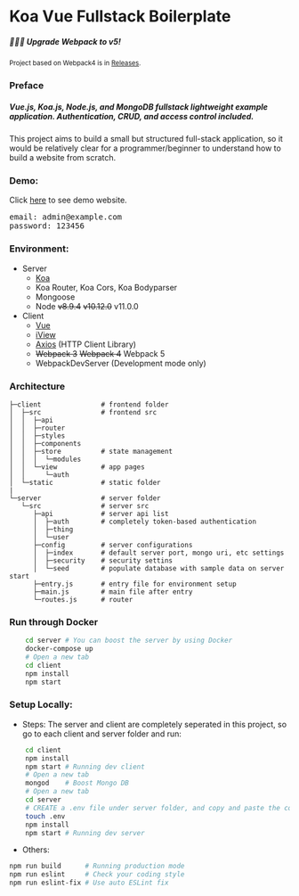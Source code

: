 # Koa Vue Fullstack Boilerplate
##### 🎉🎉🎉 Upgrade Webpack to v5!
<sup> Project based on Webpack4 is in [Releases](https://github.com/yunhan0/koa-vue-fullstack/releases). </sup>

### Preface
##### Vue.js, Koa.js, Node.js, and MongoDB fullstack lightweight example application. Authentication, CRUD, and access control included.
This project aims to build a small but structured full-stack application, so it would be relatively clear for a programmer/beginner to understand how to build a website from scratch.

### Demo:
Click [here](http://yunhan.li/koa-vue-fullstack) to see demo website.<br>
<pre>
email: admin@example.com
password: 123456
</pre>

### Environment:
- Server
    - [Koa](http://koajs.com/)
    - Koa Router, Koa Cors, Koa Bodyparser
    - Mongoose
    - Node ~~v8.9.4~~ ~~v10.12.0~~ v11.0.0
- Client
    - [Vue](https://vuejs.org/)
    - [iView](https://www.iviewui.com/)
    - [Axios](https://github.com/axios/axios) (HTTP Client Library)
    - ~~Webpack 3~~ ~~Webpack 4~~ Webpack 5
    - WebpackDevServer (Development mode only)

### Architecture

    ├─client               # frontend folder
    │  ├─src               # frontend src
    │  │  ├─api
    │  │  ├─router
    │  │  ├─styles
    │  │  ├─components
    │  │  ├─store          # state management
    │  │  │  └─modules
    │  │  └─view           # app pages
    │  │     └─auth
    │  └─static            # static folder
    |
    └─server               # server folder
       └─src               # server src
          ├─api            # server api list
          │  ├─auth        # completely token-based authentication
          │  ├─thing
          │  └─user
          ├─config         # server configurations
          │  ├─index       # default server port, mongo uri, etc settings
          │  ├─security    # security settins
          │  └─seed        # populate database with sample data on server start
          ├─entry.js       # entry file for environment setup
          ├─main.js        # main file after entry
          └─routes.js      # router

### Run through Docker
```bash
    cd server # You can boost the server by using Docker
    docker-compose up
    # Open a new tab
    cd client
    npm install
    npm start
```

### Setup Locally:
- Steps:
The server and client are completely seperated in this project, so go to each client and server folder and run:

```bash
    cd client
    npm install
    npm start # Running dev client
    # Open a new tab
    mongod    # Boost Mongo DB
    # Open a new tab
    cd server
    # CREATE a .env file under server folder, and copy and paste the contents of .env.default file into this .env, and assign values
    touch .env
    npm install
    npm start # Running dev server
```

- Others:
```bash
npm run build      # Running production mode
npm run eslint     # Check your coding style
npm run eslint-fix # Use auto ESLint fix
```
